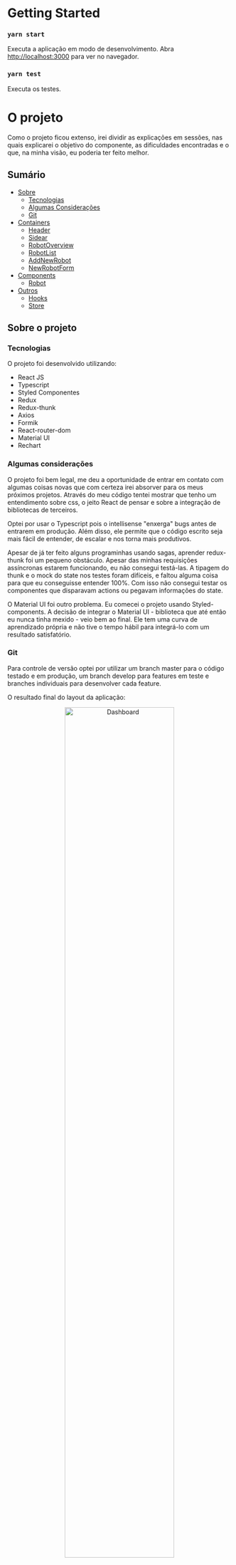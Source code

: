 # Getting Started

### `yarn start`

Executa a aplicação em modo de desenvolvimento.
Abra [http://localhost:3000](http://localhost:3000) para ver no navegador.

### `yarn test`

Executa os testes.

# O projeto

Como o projeto ficou extenso, irei dividir as explicações em sessões, nas quais explicarei o objetivo do componente, as dificuldades encontradas e o que, na minha visão, eu poderia ter feito melhor.

## Sumário

- [Sobre](#sobre)
  - [Tecnologias](#tecnologias)
  - [Algumas Considerações](#algumas-considerações)
  - [Git](#git)
- [Containers](#containers)
  - [Header](#header)
  - [Sidear](#sidebar)
  - [RobotOverview](#robotoverview)
  - [RobotList](#robotlist)
  - [AddNewRobot](#addnewrobot)
  - [NewRobotForm](#newrobotform)
- [Components](#components)
  - [Robot](#robot)
- [Outros](#outros)
  - [Hooks](#hooks)
  - [Store](#store)

## Sobre o projeto

### Tecnologias

O projeto foi desenvolvido utilizando:

- React JS
- Typescript
- Styled Componentes
- Redux
- Redux-thunk
- Axios
- Formik
- React-router-dom
- Material UI
- Rechart

### Algumas considerações

O projeto foi bem legal, me deu a oportunidade de entrar em contato com algumas coisas novas que com certeza irei absorver para os meus próximos projetos. Através do meu código tentei mostrar que tenho um entendimento sobre css, o jeito React de pensar e sobre a integração de bibliotecas de terceiros.

Optei por usar o Typescript pois o intellisense "enxerga" bugs antes de entrarem em produção. Além disso,
ele permite que o código escrito seja mais fácil de entender, de escalar e nos torna mais produtivos.

Apesar de já ter feito alguns programinhas usando sagas, aprender redux-thunk foi um pequeno obstáculo. Apesar das minhas requisições assíncronas estarem funcionando, eu não consegui testá-las. A tipagem do thunk e o mock do state nos testes foram difíceis, e faltou alguma coisa para que eu conseguisse entender 100%. Com isso não consegui testar os componentes que disparavam actions ou pegavam informações do state.

O Material UI foi outro problema. Eu comecei o projeto usando Styled-components. A decisão de integrar o Material UI - biblioteca que até então eu nunca tinha mexido - veio bem ao final. Ele tem uma curva de aprendizado própria e não tive o tempo hábil para integrá-lo com um resultado satisfatório.

### Git

Para controle de versão optei por utilizar um branch master para o código testado e em produção, um branch develop para features em teste e branches individuais para desenvolver cada feature.

O resultado final do layout da aplicação:

<p  align="center">
  <img  alt="Dashboard"  src=".github/images/Screenshot from 2020-11-03 19-06-57.png"  width="70%">
</p>

## Containers

Meu primeiro passo foi definir uma estrutura separando os componentes em:

- Template da página, linhas em vermelho.
- Containers, linhas pretas, que representariam os organismos em um contexto de atomic design.
- Em azul as moléculas, representando elementos de interface que funcionam juntos.
- Em rosa a relação entre os componentes e os endpoints da API.

<p  align="center">
  <img  alt="Componentes"  src=".github/images/tela-1_Componentes.png"  width="60%">
</p>

Com base nisso irei explicar os containers, definido pelas linhas pretas e algumas melhorias que eu deveria ter implementado mas pela falta de tempo não o fiz.

### Header

<p  align="center">
  <img  alt="Header"  src=".github/images/Screenshot from 2020-11-03 19-53-22.png"  width="60%">
</p>

Path: src/containers/Header

Eu pensei no header como um componente que recebe do pai um título, um subtítulo, um ícone à esquerda e um componente à direita.

**Melhorias**: Usar o padrão render props para injetar o componente da direita, e deixar a regra de negócio associada à ele no elemento pai.

### Sidebar

<p  align="center">
  <img  alt="Sidebar"  src=".github/images/Screenshot from 2020-11-03 20-02-48.png"  height="20%">
</p>

Path: src/containers/Sidebar

A sidebar é um componente que renderiza sidebarItem's, que são links que levam a outras rotas da aplicação. No modo responsivo a sidebar apresenta um backdrop que quando clicado fecha a sidebar. A abertura e fechamento é controlada através de uma variável de estado no Redux.

**Melhorias**: Caso seja necessário utilizar o render props para renderizar uma lista de links (sidebarItems) de navegação.

### RobotOverview

<p  align="center">
  <img  alt="Robot Overview"  src=".github/images/Screenshot from 2020-11-03 20-10-10.png"  width="60%">
</p>

Path: src/containers/RobotOverview

O RobotOverview é um componente que dispara uma ação para buscar o resumo geral de operações do robô.

**Melhorias**: Em telas menores esconder os papéis negociados e torná-los visíveis através de um botão "Mostrar mais".

### RobotList

<p  align="center">
  <img  alt="Robot list"  src=".github/images/Screenshot from 2020-11-03 20-17-13.png"  width="60%">
</p>

Path: src/containers/RobotList

O RobotList é um grid que dispara uma action para buscar a lista de instâncias dos robôs todas as vezes que o modo(real-simulado) da aplicação muda ou toda vez que o usuário scrolla até o fim da página.

**Mehorias**: Na versão mobile o scroll infinito não está funcionando.

### AddNewRobot

<p  align="center">
  <img  alt="New robot form"  src=".github/images/Screenshot from 2020-11-03 20-31-26.png"  width="60%">
</p>

Path: src/containers/AddNewRobot

Container para ações de navegar para um novo plano e abrir uma modal para criar um novo robô.

**Melhorias**: Pegar no store o número real de robôs que o usuário tem disponível.

### NewRobotForm

<p  align="center">
  <img  alt="New robot form"  src=".github/images/Screenshot from 2020-11-03 20-34-24.png"  width="50%">
</p>

Path: src/containers/NewRobotForm

New robot form é um fomrulário que abre dentro de uma modal e permite o usuário criar um novo robô. Os elementos não estão em suas posições finais e nem com seus estilos finais. Isso se deve ao fato de que, para fazê-lo, eu usei pela primeira vez o Material UI e ainda não absorvi a biblioteca completamente. O que tornou a tarefa bem difícil. Ele usa o formik para fazer o gerenciamento do estado e, junto com o yup, a validação das informações do formulário. A ação de sucesso no post request não foi implementada e nem tampouco a de falha. O máximo que a aplicação mostra nesse momento é uma div com 'Success' ou 'Error' após o post request de criar um robô.

**Melhorias**: Muitas. Estilo, validação de erro do post e do get da api, limpeza de código, validação do campo de capital inicial, quebra em componentes menores e etc.

## Components

Aqui vou listar os componentes mais importantes:

### Robot

<p  align="center">
  <img  alt="Robot"  src=".github/images/Screenshot from 2020-11-03 21-33-23.png"  width="50%">
</p>

Path: src/components/Robot

O robot é um componente que mostra as informações de uma instância de um robô. Ele permite ativar e pausar o funcionamento dele.

**Melhorias**: Indicação para o usuário caso tenha acontecido algum erro no put request para pausar or iniciar a operação de um robô. Mover esse componente para os containers. Seria legal implementar as seguinte funcionalidade caso os endpoints da api estivesse disponível: Histórico de compra e venda de uma ação juntamente com um filtro diário, semanal, mensal, trimestral e anual para ela.

## Outros

### Hooks

Fiz 3 hooks para lidar com as requisições assíncronas que não alteravam os dados do estado global da aplicação. São eles:

- **useFetch**: Que retorna uma variável de loading, a resposta e uma variável de erro.
- **usePost**: Que retorna um método post para fazer request na url fornecida, uma variável de loading, a resposta e uma variável de erro.
- **usePut**: Que retorna um método put para fazer request na url fornecida, uma variável de loading, a resposta e uma variável de erro.

E fiz um hook, **useWindowWidth**, para adicionar um evento de resize da tela e expor este valor para o componente que o implementa.

### Store

O store da aplicação é dividido em três módulos. Um módulo de UI que armazena o estado da sidebar (Aberta ou fechada) e o estado do botão que troca o modo da aplicação (Simulado ou real). O módulo RobotList armazena a lista de instâncias de robôs e o modo robotOverview armazena o resumo geral de operações do robô.
